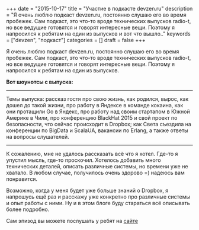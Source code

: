 +++
date = "2015-10-17"
title = "Участие в подкасте devzen.ru"
description = "Я очень люблю подкаст devzen.ru, постоянно слушаю его во время пробежек. Сам подкаст, это что-то вроде технических выпусков radio-t, но все ведущие готовятся и говорят интересные вещи. Поэтому я напросился к ребятам на один из выпусков и вот что вышло.."
keywords = ["devzen", "подкаст"]
categories = []
draft = false
+++

Я очень люблю подкаст devzen.ru, постоянно слушаю его во время пробежек. Сам подкаст, это что-то вроде технических выпусков radio-t, но все ведущие готовятся и говорят интересные вещи. Поэтому я напросился к ребятам на один из выпусков.

**Вот шоунотсы с выпуска:**

---
Темы выпуска: рассказ гостя про свою жизнь, как родился, вырос, как дошел до такой жизни, про работу в Яндексе в команде кокаина, как они протащили Go в Яндекс, про работу над своим стартапом в Южной Америке в Чили, про конференцию BlackHat 2015 и свой проект по безопасности, что сейчас происходит в Dropbox; как Света съездила на конференции по BigData и ScalaUA, вакансии по Erlang, а также ответы на вопросы слушателей.

---

К сожалению, мне не удалось рассказать всё что я хотел. Где-то я упустил мысль, где-то проскочил. Хотелось добавить много технических деталей, описать различные системы, но времени уже не хватало. В любом случае, получилось очень здорово =) надеюсь вам понравится.

Возможно, когда у меня будет уже больше знаний о Dropbox, я напрошусь ещё раз и расскажу уже конкретно про различные системы и опыт работы с ними. Ну и в этом блоге буду стараться всё описывать более подробно.

Сам эпизод вы можете послушать у ребят на [сайте](http://devzen.ru/episode-0063/)